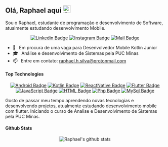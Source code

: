 ## Olá, Raphael aqui <img src="https://user-images.githubusercontent.com/1303154/88677602-1635ba80-d120-11ea-84d8-d263ba5fc3c0.gif" width="24px" alt="Olá">

Sou o Raphael, estudante de programação e desenvolvimento de Software, atualmente estudando desenvolvimento Mobile.

<div align="center">

[![Linkedin Badge](https://img.shields.io/badge/Raphael%20Silva-%230077B5.svg?&style=for-the-badge&logo=linkedin&logoColor=white)](https://www.linkedin.com/in/raphaeldasilvadev/) [![Instagram Badge](https://img.shields.io/badge/raphaeldasilvadev-%23E4405F.svg?&style=for-the-badge&logo=Instagram&logoColor=white)](https://www.instagram.com/raphaeldasilvadev/) [![Mail Badge](https://img.shields.io/badge/raphael%20silva-8B89CC?style=for-the-badge&logo=protonmail&logoColor=white)](mailto:islempenywis@gmail.com)

</div>


- 🔭⠀Em procura de uma vaga para Desenvolvedor Mobile Kotlin Junior
- 🎓⠀Análise e desenvolvimento de Sistemas pela PUC Minas
- 📫⠀Entre em contato: raphael.h.silva@protonmail.com

#### Top Technologies

<div align="center">

[![Android Badge](https://img.shields.io/badge/Android-3DDC84?style=for-the-badge&logo=android&logoColor=white)](#) [![Kotlin Badge](https://img.shields.io/badge/kotlin-%230095D5.svg?&style=for-the-badge&logo=kotlin&logoColor=white)](#) [![ReactNative Badge](https://img.shields.io/badge/Flutter-02569B?style=for-the-badge&logo=flutter&logoColor=white)](#) [![Flutter Badge](https://img.shields.io/badge/react_native-%2320232a.svg?&style=for-the-badge&logo=react&logoColor=%2361DAFB)](#) [![JavaScript Badge](https://img.shields.io/badge/javascript-%23323330.svg?&style=for-the-badge&logo=javascript&logoColor=%23F7DF1E)](#) [![HTML Badge](https://img.shields.io/badge/html5-%23E34F26.svg?&style=for-the-badge&logo=html5&logoColor=white)](#) [![Php Badge](https://img.shields.io/badge/php-%23777BB4.svg?&style=for-the-badge&logo=php&logoColor=white)](#) [![MySql Badge](https://img.shields.io/badge/mysql-%2300f.svg?&style=for-the-badge&logo=mysql&logoColor=white)](#)
</div>

Gosto de passar meu tempo aprendendo novas tecnologias e desenvolvendo projetos, atualmente estudando desenvolvimento mobile com flutter. Iniciando o curso de Analise e Desenvolvimento de Sistemas pela PUC Minas.



#### Github Stats

<div align="center">
  
![Raphael's github stats](https://github-readme-stats.vercel.app/api?username=RaphaelDaSilvaDev&count_private=true&theme=dark&hide=contribs,prs)

</div>
